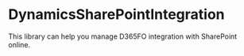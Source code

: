 # DynamicsSharePointIntegration
This library can help you manage D365FO integration with SharePoint online.
